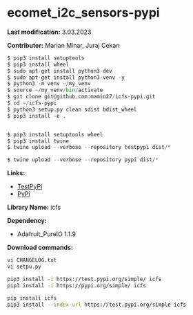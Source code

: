 # ecomet_i2c_sensors-pypi
**Last modification:** 3.03.2023

**Contributor:** Marian Minar, Juraj Cekan

```python
$ pip3 install setuptools
$ pip3 install wheel
$ sudo apt-get install python3-dev
$ sudo apt-get install python3-venv -y
$ python3 -m venv ~/my_venv
$ source ~/my_venv/bin/activate
$ git clone git@github.com:mamin27/icfs-pypi.git
$ cd ~/icfs-pypi
$ python3 setup.py clean sdist bdist_wheel
$ pip3 install -e .


$ pip3 install setuptools wheel
$ pip3 install twine
$ twine upload --verbose --repository testpypi dist/*

$ twine upload --verbose --repository pypi dist/*
```

**Links:**

* [TestPyPi](https://test.pypi.org/)
* [PyPi](https://pypi.org/)

**Library Name:**
icfs

**Dependency:**
* Adafruit_PureIO 1.1.9

**Download commands:**
```sh
vi CHANGELOG.txt
vi setpu.py

pip3 install -i https://test.pypi.org/simple/ icfs
pip3 install -i https://pypi.org/simple/ icfs

pip install icfs
pip3 install --index-url https://test.pypi.org/simple icfs
```

